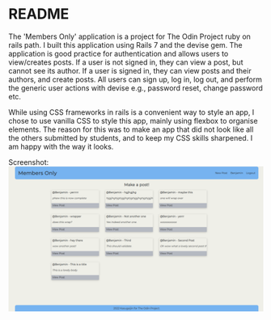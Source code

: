 # README

The 'Members Only' application is a project for The Odin Project ruby on rails path. I built this application using Rails 7 and the devise gem. The application is good practice for authentication and allows users to view/creates posts. If a user is not signed in, they can view a post, but cannot see its author. If a user is signed in, they can view posts and their authors, and create posts. All users can sign up, log in, log out, and perform the generic user actions with devise e.g., password reset, change password etc.

While using CSS frameworks in rails is a convenient way to style an app, I chose to use vanilla CSS to style this app, mainly using flexbox to organise elements. The reason for this was to make an app that did not look like all the others submitted by students, and to keep my CSS skills sharpened. I am happy with the way it looks. 

Screenshot:
![Screenshot](./screenshot.png?raw=true "")
